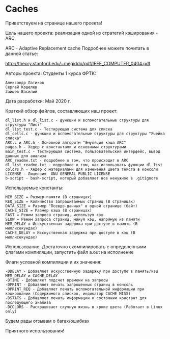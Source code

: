 # Caches

Приветствуем на странице нашего проекта!

Цель нашего проекта: реализация одной из стратегий кэширования -  ARC

ARC - Adaptive Replacement cache
Подробнее можете почитать в данной статье:

http://theory.stanford.edu/~megiddo/pdf/IEEE_COMPUTER_0404.pdf

Авторы проекта: Студенты 1 курса ФРТК:

 	Александр Латиков
 	Сергей Кошелев
 	Зайцев Василий

Дата разработки: Май 2020 г.

Краткий обзор файлов, составляющих наш проект:

	dl_list.h и dl_list.c - функции и вспомогательные структуры для структуры "Лист"
	dl_list_test.c - Тестирующая система для списка
	dl_cells.c - функции и вспомогательные структуры для структуры "Ячейка списка"
	ARC.c и ARC.h - Основной алгоритм "Эмуляция кэша ARC"
	pages.h - Хедер с константами и основными структурами
	main_test.c - Тестирующая система, пользовательский интерфейс, вывод данных для анализа
	ARC_readme.txt - подробнее о том, что происходит в ARC
	dl_list_readme.txt - подробнее о том, как использвать функции dl_list
	colors.h - Хедер с материалами для изменения цвета текста в консоли
	LICENSE - Лицензия  GNU GENERAL PUBLIC LICENSE
 	b-script - bash-script, который добавляет все ненужное в .gitignore

Используемые константы:

	MEM_SIZE = Размер памяти (В страницах)
	REQ_SIZE = Количество запрашиваемых страниц (В страницах)
	DATA_SIZE = Размер "Псевдо-данных" в одной странице (байт)
	CACHE_SIZE = Размер кэша (В страницах)
	FAST = Режим запроса страниц, используя кэш
	SLOW = Режим запроса страниц, минуя кэш, напрямую из памяти
	MEM_DELAY = Исскуственная задержка при доступе в память (В миллисекундах)
	CACHE_DELAY = Исскуственная задержка при доступе в кэш (В миллисекундах)



Использование: Достаточно скомпилировать с определенными флагами компиляции, запустить файл a.out на исполнение

Флаги условной компиляции и их значения:

	-DDELAY - Добавляет искусственную задержку при доступе в память/кэш MEM_DELAY и CACHE_DELAY
	-DTIME - Добавляет подсчет времени на запросы
	-DPRINT - Добавляет печать запрошенных страниц в консоль
	-DPRINT_REQ - Добавляет печать вспомогательной информации при кэшировании (Содержимого списков, индикатор CACHE MISS)
	-DSTATS - Добавляет печать информации о состоянии констант для последующего анализа
	-DCOLORS - Раскрашивает скучную жизнь в яркие цвета (Работает в Linux only)

Будем рады отзывам о багах/ошибках

Приятного использования!

